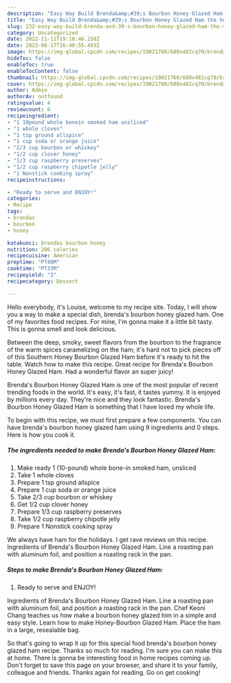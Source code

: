 ```yaml
---
description: "Easy Way Build Brenda&amp;#39;s Bourbon Honey Glazed Ham the Very Delicious"
title: "Easy Way Build Brenda&amp;#39;s Bourbon Honey Glazed Ham the Very Delicious"
slug: 232-easy-way-build-brenda-and-39-s-bourbon-honey-glazed-ham-the-very-delicious
category: Uncategorized
date: 2022-11-11T19:10:46.158Z
date: 2023-06-17T16:40:55.493Z
image: https://img-global.cpcdn.com/recipes/19021760/680x482cq70/brendas-bourbon-honey-glazed-ham-recipe-main-photo.jpg
hideToc: false
enableToc: true
enableTocContent: false
thumbnail: https://img-global.cpcdn.com/recipes/19021760/680x482cq70/brendas-bourbon-honey-glazed-ham-recipe-main-photo.jpg
cover: https://img-global.cpcdn.com/recipes/19021760/680x482cq70/brendas-bourbon-honey-glazed-ham-recipe-main-photo.jpg
author: Admin
authorAv: notfound
ratingvalue: 4
reviewcount: 6
recipeingredient:
- "1 10pound whole bonein smoked ham unsliced"
- "1 whole cloves"
- "1 tsp ground allspice"
- "1 cup soda or orange juice"
- "2/3 cup bourbon or whiskey"
- "1/2 cup clover honey"
- "1/3 cup raspberry preserves"
- "1/2 cup raspberry chipotle jelly"
- "1 Nonstick cooking spray"
recipeinstructions:

- "Ready to serve and ENJOY!"
categories:
- Recipe
tags:
- brendas
- bourbon
- honey

katakunci: brendas bourbon honey 
nutrition: 206 calories
recipecuisine: American
preptime: "PT40M"
cooktime: "PT33M"
recipeyield: "3"
recipecategory: Dessert

---
```



Hello everybody, it's Louise, welcome to my recipe site. Today, I will show you a way to make a special dish, brenda&#39;s bourbon honey glazed ham. One of my favorites food recipes. For mine, I'm gonna make it a little bit tasty. This is gonna smell and look delicious.

Between the deep, smoky, sweet flavors from the bourbon to the fragrance of the warm spices caramelizing on the ham; it&#39;s hard not to pick pieces off of this Southern Honey Bourbon Glazed Ham before it&#39;s ready to hit the table. Watch how to make this recipe. Great recipe for Brenda&#39;s Bourbon Honey Glazed Ham. Had a wonderful flavor an super juicy!

Brenda&#39;s Bourbon Honey Glazed Ham is one of the most popular of recent trending foods in the world. It's easy, it's fast, it tastes yummy. It is enjoyed by millions every day. They're nice and they look fantastic. Brenda&#39;s Bourbon Honey Glazed Ham is something that I have loved my whole life.


To begin with this recipe, we must first prepare a few components. You can have brenda&#39;s bourbon honey glazed ham using 9 ingredients and 0 steps. Here is how you cook it.

<!--inarticleads1-->

##### The ingredients needed to make Brenda&#39;s Bourbon Honey Glazed Ham:

1. Make ready 1 (10-pound) whole bone-in smoked ham, unsliced
1. Take 1 whole cloves
1. Prepare 1 tsp ground allspice
1. Prepare 1 cup soda or orange juice
1. Take 2/3 cup bourbon or whiskey
1. Get 1/2 cup clover honey
1. Prepare 1/3 cup raspberry preserves
1. Take 1/2 cup raspberry chipotle jelly
1. Prepare 1 Nonstick cooking spray


We always have ham for the holidays. I get rave reviews on this recipe. Ingredients of Brenda&#39;s Bourbon Honey Glazed Ham. Line a roasting pan with aluminum foil, and position a roasting rack in the pan. 

<!--inarticleads2-->

##### Steps to make Brenda&#39;s Bourbon Honey Glazed Ham:


1. Ready to serve and ENJOY!

Ingredients of Brenda&#39;s Bourbon Honey Glazed Ham. Line a roasting pan with aluminum foil, and position a roasting rack in the pan. Chef Keoni Chang teaches us how make a bourbon honey glazed him in a simple and easy style. Learn how to make Honey-Bourbon Glazed Ham. Place the ham in a large, resealable bag. 

So that's going to wrap it up for this special food brenda&#39;s bourbon honey glazed ham recipe. Thanks so much for reading. I'm sure you can make this at home. There is gonna be interesting food in home recipes coming up. Don't forget to save this page on your browser, and share it to your family, colleague and friends. Thanks again for reading. Go on get cooking!
